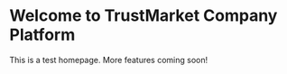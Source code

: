 <!DOCTYPE html>
<html lang="en">
<head>
  <meta charset="UTF-8" />
  <meta name="viewport" content="width=device-width, initial-scale=1.0" />
  <title>TrustMarket Company</title>
</head>
<body>
  <h1>Welcome to TrustMarket Company Platform</h1>
  <p>This is a test homepage. More features coming soon!</p>
</body>
</html>

